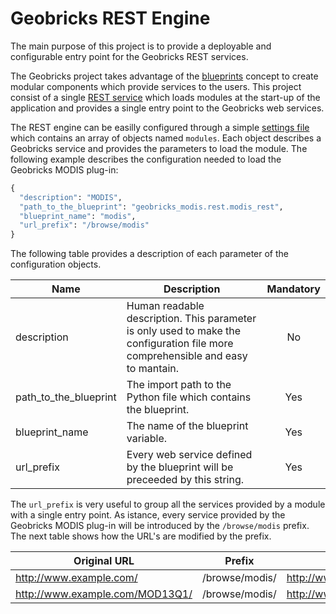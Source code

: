 Geobricks REST Engine
=====================

The main purpose of this project is to provide a deployable and configurable entry point for the Geobricks REST services. 

The Geobricks project takes advantage of the [blueprints](http://flask.pocoo.org/docs/0.10/blueprints/) concept to create modular components which provide services to the users. This project consist of a single [REST service](../blob/master/geobricks_rest_engine/rest/engine.py) which loads modules at the start-up of the application and provides a single entry point to the Geobricks web services. 

The REST engine can be easilly configured through a simple [settings file](../blob/master/geobricks_rest_engine/config/settings.py) which contains an array of objects named `modules`. Each object describes a Geobricks service and provides the parameters to load the module. The following example describes the configuration needed to load the Geobricks MODIS plug-in:
```python
{
  "description": "MODIS",
  "path_to_the_blueprint": "geobricks_modis.rest.modis_rest",
  "blueprint_name": "modis",
  "url_prefix": "/browse/modis"
}
```
The following table provides a description of each parameter of the configuration objects.

|Name|Description|Mandatory|
|--------------|-----------|:-------:|
|description|Human readable description. This parameter is only used to make the configuration file more comprehensible and easy to mantain.|No|
|path_to_the_blueprint|The import path to the Python file which contains the blueprint.|Yes|
|blueprint_name|The name of the blueprint variable.|Yes|
|url_prefix|Every web service defined by the blueprint will be preceeded by this string. |Yes|

The `url_prefix` is very useful to group all the services provided by a module with a single entry point. As istance, every service provided by the Geobricks MODIS plug-in will be introduced by the `/browse/modis` prefix. The next table shows how the URL's are modified by the prefix.

|Original URL|Prefix|REST Engine URL|
|------------|------|---------------|
|http://www.example.com/|/browse/modis/|http://www.example.com/browse/modis/|
|http://www.example.com/MOD13Q1/|/browse/modis/|http://www.example.com/browse/modis/MOD13Q1/|
